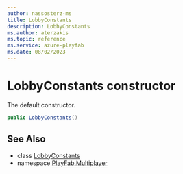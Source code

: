 ```yaml
---
author: nassosterz-ms
title: LobbyConstants
description: LobbyConstants
ms.author: aterzakis
ms.topic: reference
ms.service: azure-playfab
ms.date: 08/02/2023
---
```


# LobbyConstants constructor

The default constructor.

```csharp
public LobbyConstants()
```

## See Also

* class [LobbyConstants](../LobbyConstants.md)
* namespace [PlayFab.Multiplayer](../../PlayFabMultiplayerSDK.md)

